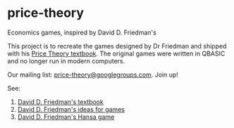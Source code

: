 # price-theory
Economics games, inspired by David D. Friedman's

This project is to recreate the games designed by Dr Friedman and shipped with his [Price Theory textbook](http://www.daviddfriedman.com/Academic/Price_Theory/PThy_ToC.html). The original games were written in QBASIC and no longer run in modern computers.

Our mailing list: [price-theory@googlegroups.com](https://groups.google.com/d/forum/price-theory). Join up!

See:

1. [David D. Friedman's textbook](http://www.daviddfriedman.com/Academic/Price_Theory/PThy_ToC.html)
2. [David D. Friedman's ideas for games](http://www.daviddfriedman.com/Living_Paper/living_paper.htm)
3. [David D. Friedman's Hansa game](http://www.daviddfriedman.com/Living_Paper/Hansa/hansa_instructions/hansa_instructions.htm)
